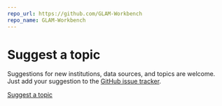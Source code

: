 ```yaml
---
repo_url: https://github.com/GLAM-Workbench
repo_name: GLAM-Workbench
---
```


# Suggest a topic

Suggestions for new institutions, data sources, and topics are welcome. Just add your suggestion to the [GitHub issue tracker](https://github.com/GLAM-Workbench/glam-workbench.github.io/issues).

<!-- Place this tag where you want the button to render. -->
<a class="github-button" href="https://github.com/glam-workbench/glam-workbench.github.io/issues" data-size="large" data-show-count="true" aria-label="Issue glam-workbench/glam-workbench.github.io on GitHub">Suggest a topic</a>

<!-- Place this tag in your head or just before your close body tag. -->
<script async defer src="https://buttons.github.io/buttons.js"></script>